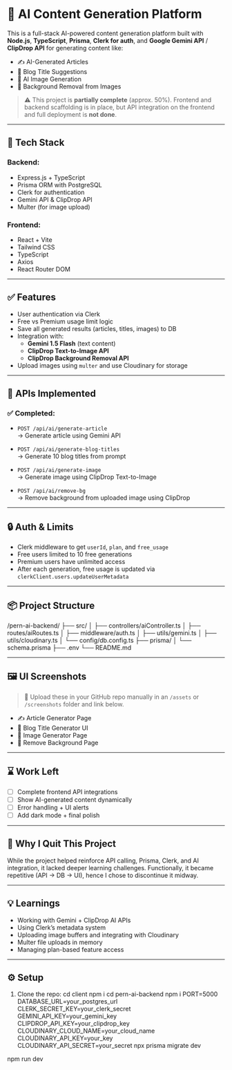 # 🧠 AI Content Generation Platform

This is a full-stack AI-powered content generation platform built with **Node.js**, **TypeScript**, **Prisma**, **Clerk for auth**, and **Google Gemini API** / **ClipDrop API** for generating content like:

- ✍️ AI-Generated Articles
- 🧠 Blog Title Suggestions
- 🎨 AI Image Generation
- 🧼 Background Removal from Images

> ⚠️ This project is **partially complete** (approx. 50%). Frontend and backend scaffolding is in place, but API integration on the frontend and full deployment is **not done**.

---

## 📁 Tech Stack

### Backend:
- Express.js + TypeScript
- Prisma ORM with PostgreSQL
- Clerk for authentication
- Gemini API & ClipDrop API
- Multer (for image upload)

### Frontend:
- React + Vite
- Tailwind CSS
- TypeScript
- Axios
- React Router DOM

---

## ✅ Features

- User authentication via Clerk
- Free vs Premium usage limit logic
- Save all generated results (articles, titles, images) to DB
- Integration with:
  - **Gemini 1.5 Flash** (text content)
  - **ClipDrop Text-to-Image API**
  - **ClipDrop Background Removal API**
- Upload images using `multer` and use Cloudinary for storage

---

## 🧪 APIs Implemented

### ✅ Completed:

- `POST /api/ai/generate-article`  
  → Generate article using Gemini API

- `POST /api/ai/generate-blog-titles`  
  → Generate 10 blog titles from prompt

- `POST /api/ai/generate-image`  
  → Generate image using ClipDrop Text-to-Image

- `POST /api/ai/remove-bg`  
  → Remove background from uploaded image using ClipDrop

---

## 🔒 Auth & Limits

- Clerk middleware to get `userId`, `plan`, and `free_usage`
- Free users limited to 10 free generations
- Premium users have unlimited access
- After each generation, free usage is updated via `clerkClient.users.updateUserMetadata`

---

## 📦 Project Structure

/pern-ai-backend/
├── src/
│ ├── controllers/aiController.ts
│ ├── routes/aiRoutes.ts
│ ├── middleware/auth.ts
│ ├── utils/gemini.ts
│ ├── utils/cloudinary.ts
│ └── config/db.config.ts
├── prisma/
│ └── schema.prisma
├── .env
└── README.md



---

## 🖼️ UI Screenshots

> 📸 Upload these in your GitHub repo manually in an `/assets` or `/screenshots` folder and link below.

- ✍️ Article Generator Page
- 🧠 Blog Title Generator UI
- 🎨 Image Generator Page
- 🧼 Remove Background Page

---

## ⌛ Work Left

- [ ] Complete frontend API integrations
- [ ] Show AI-generated content dynamically
- [ ] Error handling + UI alerts
- [ ] Add dark mode + final polish

---

## 🚫 Why I Quit This Project

While the project helped reinforce API calling, Prisma, Clerk, and AI integration, it lacked deeper learning challenges. Functionally, it became repetitive (API → DB → UI), hence I chose to discontinue it midway.

---

## 💡 Learnings

- Working with Gemini + ClipDrop AI APIs
- Using Clerk’s metadata system
- Uploading image buffers and integrating with Cloudinary
- Multer file uploads in memory
- Managing plan-based feature access

---

## ⚙️ Setup

1. Clone the repo:
cd client 
npm i 
cd pern-ai-backend
npm i 
PORT=5000
DATABASE_URL=your_postgres_url
CLERK_SECRET_KEY=your_clerk_secret
GEMINI_API_KEY=your_gemini_key
CLIPDROP_API_KEY=your_clipdrop_key
CLOUDINARY_CLOUD_NAME=your_cloud_name
CLOUDINARY_API_KEY=your_key
CLOUDINARY_API_SECRET=your_secret
npx prisma migrate dev

npm run dev
